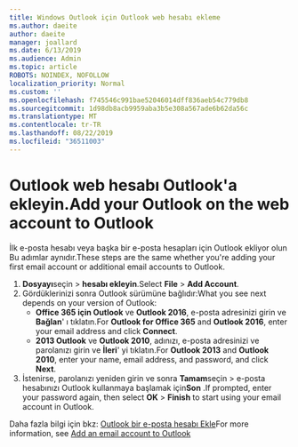 ```yaml
---
title: Windows Outlook için Outlook web hesabı ekleme
ms.author: daeite
author: daeite
manager: joallard
ms.date: 6/13/2019
ms.audience: Admin
ms.topic: article
ROBOTS: NOINDEX, NOFOLLOW
localization_priority: Normal
ms.custom: ''
ms.openlocfilehash: f745546c991bae52046014dff836aeb54c779db8
ms.sourcegitcommit: 1d98db8acb9959aba3b5e308a567ade6b62da56c
ms.translationtype: MT
ms.contentlocale: tr-TR
ms.lasthandoff: 08/22/2019
ms.locfileid: "36511003"
---
```

# <a name="add-your-outlook-on-the-web-account-to-outlook"></a><span data-ttu-id="cfe46-102">Outlook web hesabı Outlook'a ekleyin.</span><span class="sxs-lookup"><span data-stu-id="cfe46-102">Add your Outlook on the web account to Outlook</span></span>

<span data-ttu-id="cfe46-103">İlk e-posta hesabı veya başka bir e-posta hesapları için Outlook ekliyor olun Bu adımlar aynıdır.</span><span class="sxs-lookup"><span data-stu-id="cfe46-103">These steps are the same whether you're adding your first email account or additional email accounts to Outlook.</span></span>

1. <span data-ttu-id="cfe46-104">**Dosyayı**seçin > **hesabı ekleyin**.</span><span class="sxs-lookup"><span data-stu-id="cfe46-104">Select **File** > **Add Account**.</span></span>
1. <span data-ttu-id="cfe46-105">Gördüklerinizi sonra Outlook sürümüne bağlıdır:</span><span class="sxs-lookup"><span data-stu-id="cfe46-105">What you see next depends on your version of Outlook:</span></span>
    - <span data-ttu-id="cfe46-106">**Office 365 için Outlook** ve **Outlook 2016**, e-posta adresinizi girin ve **Bağlan**' ı tıklatın.</span><span class="sxs-lookup"><span data-stu-id="cfe46-106">For **Outlook for Office 365** and **Outlook 2016**, enter your email address and click **Connect**.</span></span>
    - <span data-ttu-id="cfe46-107">**2013 Outlook** ve **Outlook 2010**, adınızı, e-posta adresinizi ve parolanızı girin ve **İleri**' yi tıklatın.</span><span class="sxs-lookup"><span data-stu-id="cfe46-107">For **Outlook 2013** and **Outlook 2010**, enter your name, email address, and password, and click **Next**.</span></span>
1. <span data-ttu-id="cfe46-108">İstenirse, parolanızı yeniden girin ve sonra **Tamam**seçin > e-posta hesabınızı Outlook kullanmaya başlamak için**Son** .</span><span class="sxs-lookup"><span data-stu-id="cfe46-108">If prompted, enter your password again, then select **OK** > **Finish** to start using your email account in Outlook.</span></span>

<span data-ttu-id="cfe46-109">Daha fazla bilgi için bkz: [Outlook bir e-posta hesabı Ekle](https://support.office.com/article/6e27792a-9267-4aa4-8bb6-c84ef146101b)</span><span class="sxs-lookup"><span data-stu-id="cfe46-109">For more information, see [Add an email account to Outlook](https://support.office.com/article/6e27792a-9267-4aa4-8bb6-c84ef146101b)</span></span>